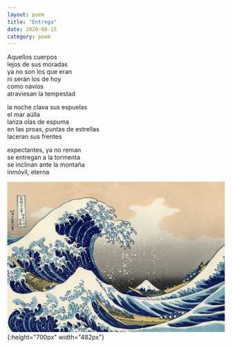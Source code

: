 ```yaml
---
layout: poem
title: "Entrega"
date: 2020-08-15
category: poem
---
```


Aquellos cuerpos  
lejos de sus moradas   
ya no son los que eran  
ni serán los de hoy  
como navíos  
atraviesan la tempestad   

la noche clava sus espuelas  
el mar aúlla  
lanza olas de espuma  
en las proas, puntas de estrellas  
laceran sus frentes  

expectantes, ya no reman  
se entregan a la tormenta  
se inclinan ante la montaña   
inmóvil, eterna  

![image](/assets/images/hokusai.jpg){:height="700px" width="482px"}
